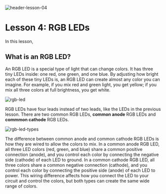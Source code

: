 ![header-lesson-04](assets/header-lesson-04.png)

# Lesson 4: RGB LEDs

In this lesson, 

## What is an RGB LED?

An RGB LED is a special type of light that can change colors. It has three tiny LEDs inside: one red, one green, and one blue. By adjusting how bright each of these tiny LEDs is, an RGB LED can create almost any color you can imagine. For example, if you mix red and green light, you get yellow; if you mix all three colors at full brightness, you get white. 

![rgb-led](assets/rgb-led.jpeg)

RGB LEDs have four leads instead of two leads, like the LEDs in the previous lesson. There are two common RGB LEDs, **common anode** RGB LEDs and **commmon cathode** RGB LEDs.

![rgb-led-types](assets/rgb-led-types.png)

The difference between common anode and common cathode RGB LEDs is how they are wired to allow the colors to mix. In a common anode RGB LED, all three LED colors (red, green, and blue) share a common positive connection (anode), and you control each color by connecting the negative side (cathode) of each LED to ground. In a common cathode RGB LED, all three colors share a common negative connection (cathode), and you control each color by connecting the positive side (anode) of each LED to power. This wiring difference affects how you connect the LED to your circuit and control the colors, but both types can create the same wide range of colors.
